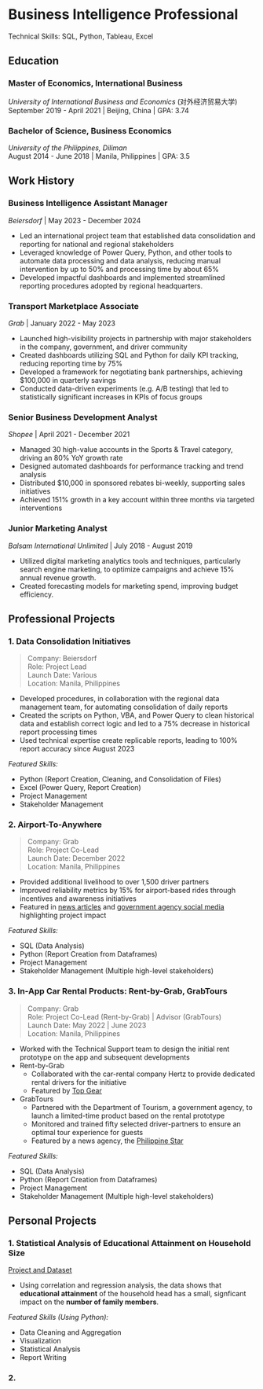 # Business Intelligence Professional
Technical Skills: SQL, Python, Tableau, Excel

## Education
### Master of Economics, International Business
*University of International Business and Economics* (对外经济贸易大学)<br>
September 2019 - April 2021 | Beijing, China | GPA: 3.74

### Bachelor of Science, Business Economics
*University of the Philippines, Diliman*<br>
August 2014 - June 2018 | Manila, Philippines | GPA: 3.5

## Work History
### Business Intelligence Assistant Manager
*Beiersdorf* | May 2023 - December 2024
- Led an international project team that established data consolidation and reporting for national and regional stakeholders
- Leveraged knowledge of Power Query, Python, and other tools to automate data processing and data analysis, reducing manual intervention by up to 50% and processing time by about 65%
- Developed impactful dashboards and implemented streamlined reporting procedures adopted by regional headquarters.

### Transport Marketplace Associate
*Grab* | January 2022 - May 2023
- Launched high-visibility projects in partnership with major stakeholders in the company, government, and driver community
- Created dashboards utilizing SQL and Python for daily KPI tracking, reducing reporting time by 75%
- Developed a framework for negotiating bank partnerships, achieving $100,000 in quarterly savings
- Conducted data-driven experiments (e.g. A/B testing) that led to statistically significant increases in KPIs of focus groups

### Senior Business Development Analyst
*Shopee* | April 2021 - December 2021
- Managed 30 high-value accounts in the Sports & Travel category, driving an 80% YoY growth rate
- Designed automated dashboards for performance tracking and trend analysis
- Distributed $10,000 in sponsored rebates bi-weekly, supporting sales initiatives
- Achieved 151% growth in a key account within three months via targeted interventions

### Junior Marketing Analyst
*Balsam International Unlimited* | July 2018 - August 2019
- Utilized digital marketing analytics tools and techniques, particularly search engine marketing, to optimize campaigns and achieve 15% annual revenue growth.
- Created forecasting models for marketing spend, improving budget efficiency.
  
## Professional Projects
### 1. Data Consolidation Initiatives
> Company: Beiersdorf<br>
Role: Project Lead  
Launch Date: Various  
Location: Manila, Philippines<br>

- Developed procedures, in collaboration with the regional data management team, for automating consolidation of daily reports
- Created the scripts on Python, VBA, and Power Query to clean historical data and establish correct logic and led to a 75% decrease in historical report processing times
- Used technical expertise create replicable reports, leading to 100% report accuracy since August 2023

*Featured Skills:*
- Python (Report Creation, Cleaning, and Consolidation of Files)
- Excel (Power Query, Report Creation)
- Project Management
- Stakeholder Management

### 2. Airport-To-Anywhere
> Company: Grab<br>
Role: Project Co-Lead  
Launch Date: December 2022  
Location: Manila, Philippines<br>

- Provided additional livelihood to over 1,500 driver partners
- Improved reliability metrics by 15% for airport-based rides through incentives and awareness initiatives
- Featured in [news articles](https://www.rappler.com/business/miaa-grab-airport-to-anywhere-program-address-airport-problems/) and [government agency social media](https://www.facebook.com/reel/748547737079706) highlighting project impact

*Featured Skills:*
- SQL (Data Analysis)
- Python (Report Creation from Dataframes)
- Project Management
- Stakeholder Management (Multiple high-level stakeholders)

### 3. In-App Car Rental Products: Rent-by-Grab, GrabTours
> Company: Grab<br>
Role: Project Co-Lead (Rent-by-Grab) | Advisor (GrabTours)<br>
Launch Date: May 2022 | June 2023<br>
Location: Manila, Philippines<br>

- Worked with the Technical Support team to design the initial rent prototype on the app and subsequent developments
- Rent-by-Grab
  - Collaborated with the car-rental company Hertz to provide dedicated rental drivers for the initiative
  - Featured by [Top Gear](https://www.topgear.com.ph/news/motoring-news/rent-by-grab-ph-a4354-20220520)
- GrabTours
  - Partnered with the Department of Tourism, a government agency, to launch a limited-time product based on the rental prototype
  - Monitored and trained fifty selected driver-partners to ensure an optimal tour experience for guests
  - Featured by a news agency, the [Philippine Star](https://www.philstar.com/headlines/2023/06/15/2273963/dot-digitalize-tour-transactions-grab)

*Featured Skills:*
- SQL (Data Analysis)
- Python (Report Creation from Dataframes)
- Project Management
- Stakeholder Management (Multiple high-level stakeholders)

## Personal Projects

### 1. Statistical Analysis of Educational Attainment on Household Size
[Project and Dataset](https://github.com/lorenzoracadio/project-portfolio/tree/main/Project%201%20-%20Statistical%20Analysis%20and%20Visualization%20Using%20Python)
- Using correlation and regression analysis, the data shows that __educational attainment__ of the household head has a small, signficant impact on the __number of family members__.

*Featured Skills (Using Python):*
- Data Cleaning and Aggregation
- Visualization
- Statistical Analysis
- Report Writing

### 2. 
